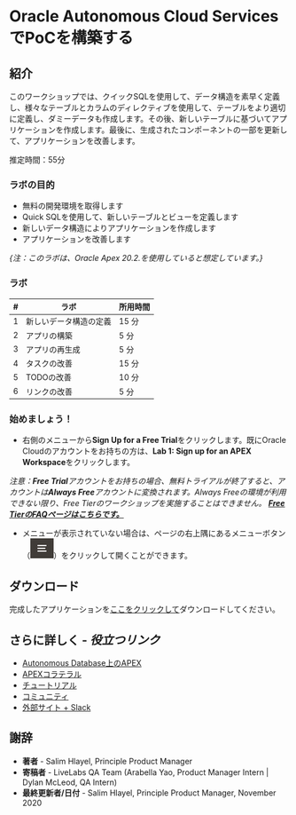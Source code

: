 # Oracle Autonomous Cloud ServicesでPoCを構築する

## 紹介

このワークショップでは、クイックSQLを使用して、データ構造を素早く定義し、様々なテーブルとカラムのディレクティブを使用して、テーブルをより適切に定義し、ダミーデータも作成します。その後、新しいテーブルに基づいてアプリケーションを作成します。最後に、生成されたコンポーネントの一部を更新して、アプリケーションを改善します。

推定時間：55分

### ラボの目的

* 無料の開発環境を取得します
* Quick SQLを使用して、新しいテーブルとビューを定義します
* 新しいデータ構造によりアプリケーションを作成します
* アプリケーションを改善します

*{注：このラボは、Oracle Apex 20.2.を使用していると想定しています。}*

### ラボ

| # | ラボ | 所用時間 |
| --- | --- | --- |
| 1 | 新しいデータ構造の定義 | 15 分 |
| 2 | アプリの構築 | 5 分 |
| 3 | アプリの再生成 | 5 分 |
| 4 | タスクの改善 | 15 分 |
| 5 | TODOの改善 | 10 分 |
| 6 | リンクの改善 | 5 分 |

### **始めましょう！**

- 右側のメニューから**Sign Up for a Free Trial**をクリックします。既にOracle Cloudのアカウントをお持ちの方は、**Lab 1: Sign up for an APEX Workspace**をクリックします。

*注意：**Free Trial**アカウントをお持ちの場合、無料トライアルが終了すると、アカウントは**Always Free**アカウントに変換されます。Always Freeの環境が利用できない限り、Free Tierのワークショップを実施することはできません。 **[Free TierのFAQページはこちらです。](https://www.oracle.com/cloud/free/faq.html)***

- メニューが表示されていない場合は、ページの右上隅にあるメニューボタン（![メニューアイコン](./images/menu-button.png)）をクリックして開くことができます。

## ダウンロード

完成したアプリケーションを[ここをクリックして](./files/proofofconcept-app.sql)ダウンロードしてください。

## さらに詳しく - *役立つリンク*

- [Autonomous Database上のAPEX](https://apex.oracle.com/autonomous)
- [APEXコラテラル](https://apex.oracle.com)
- [チュートリアル](https://apex.oracle.com/en/learn/tutorials)
- [コミュニティ](https://apex.oracle.com/community)
- [外部サイト + Slack](http://apex.world)

## **謝辞**

  - **著者** - Salim Hlayel, Principle Product Manager
  - **寄稿者** - LiveLabs QA Team (Arabella Yao, Product Manager Intern | Dylan McLeod, QA Intern)
  - **最終更新者/日付** - Salim Hlayel, Principle Product Manager, November 2020

